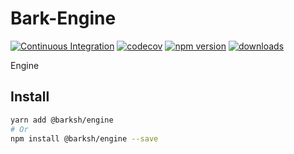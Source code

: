 # Bark-Engine

[![Continuous Integration](https://github.com/BarkSH/Bark-Engine/actions/workflows/ci.yml/badge.svg)](https://github.com/BarkSH/Bark-Engine/actions/workflows/ci.yml)
[![codecov](https://codecov.io/gh/BarkSH/Bark-Engine/branch/main/graph/badge.svg)](https://codecov.io/gh/BarkSH/Bark-Engine)
[![npm version](https://badge.fury.io/js/%40barksh%2Fengine.svg)](https://badge.fury.io/js/%40barksh%2Fengine)
[![downloads](https://img.shields.io/npm/dm/@barksh/engine.svg)](https://www.npmjs.com/package/@barksh/engine)

Engine

## Install

```sh
yarn add @barksh/engine
# Or
npm install @barksh/engine --save
```
